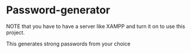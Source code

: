 # Password-generator

NOTE that you have to have a server like XAMPP and turn it on to use this project.

This generates strong passwords from your choice 
